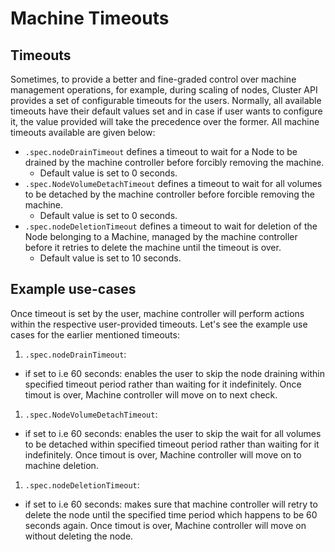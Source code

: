 # Machine Timeouts

## Timeouts

Sometimes, to provide a better and fine-graded control over machine management operations, for example, during scaling of nodes, Cluster API provides a set of configurable timeouts for the users. Normally, all available timeouts have their default values set and in case if user wants to configure it, the value provided will take the precedence over the former.
All machine timeouts available are given below:

- `.spec.nodeDrainTimeout` defines a timeout to wait for a Node to be drained by the machine controller before forcibly removing the machine. 
  - Default value is set to 0 seconds.
- `.spec.NodeVolumeDetachTimeout` defines a timeout to wait for all volumes to be detached by the machine controller before forcible removing the machine.
  - Default value is set to 0 seconds.
- `.spec.nodeDeletionTimeout` defines a timeout to wait for deletion of the Node belonging to a Machine, managed by the machine controller before it retries to delete the machine until the timeout is over.
  - Default value is set to 10 seconds.

## Example use-cases

Once timeout is set by the user, machine controller will perform actions within the respective user-provided timeouts. 
Let's see the example use cases for the earlier mentioned timeouts:

1. `.spec.nodeDrainTimeout`:
  - if set to i.e 60 seconds: enables the user to skip the node draining within specified timeout period rather than waiting for it indefinitely. Once timout is over, Machine controller will move on to next check.
1. `.spec.NodeVolumeDetachTimeout`:
  - if set to i.e 60 seconds: enables the user to skip the wait for all volumes to be detached within specified timeout period rather than waiting for it indefinitely. Once timout is over, Machine controller will move on to machine deletion.
1. `.spec.nodeDeletionTimeout`:
  - if set to i.e 60 seconds: makes sure that machine controller will retry to delete the node until the specified time period which happens to be 60 seconds again. Once timout is over, Machine controller will move on without deleting the node.